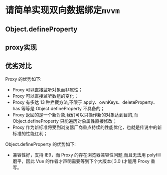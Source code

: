 <script setup>
import demo1 from './demoDefineProperty.vue';
import demo2 from './demoProxy.vue';

import demo1Code from './demoDefineProperty.vue?raw';
import demo2Code from './demoProxy.vue?raw';
</script>

# 请简单实现双向数据绑定`mvvm`

## Object.defineProperty

<preview :code="demo1Code">
  <demo1 />
</preview>

## proxy实现

<preview :code="demo2Code">
  <demo2 />
</preview>

##  优劣对比

Proxy 的优势如下:

- Proxy 可以直接监听对象而非属性；
- Proxy 可以直接监听数组的变化；
- Proxy 有多达 13 种拦截方法,不限于 apply、ownKeys、deleteProperty、has 等等是 Object.defineProperty 不具备的；
- Proxy 返回的是一个新对象,我们可以只操作新的对象达到目的,而 Object.defineProperty 只能遍历对象属性直接修改；
- Proxy 作为新标准将受到浏览器厂商重点持续的性能优化，也就是传说中的新标准的性能红利；

Object.defineProperty 的优势如下:

- 兼容性好，支持 IE9，而 Proxy 的存在浏览器兼容性问题,而且无法用 polyfill 磨平，因此 Vue 的作者才声明需要等到下个大版本( 3.0 )才能用 Proxy 重写。